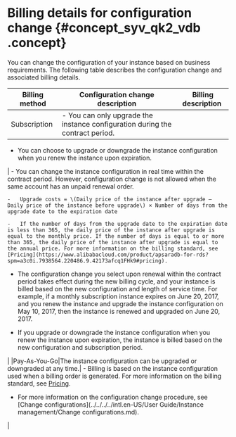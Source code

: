 # Billing details for configuration change {#concept_syv_qk2_vdb .concept}

You can change the configuration of your instance based on business requirements. The following table describes the configuration change and associated billing details.

|Billing method|Configuration change description| Billing description|
|--------------|--------------------------------|--------------------|
|Subscription| -   You can only upgrade the instance configuration during the contract period.

-   You can choose to upgrade or downgrade the instance configuration when you renew the instance upon expiration.

 | -   You can change the instance configuration in real time within the contract period. However, configuration change is not allowed when the same account has an unpaid renewal order.

    -   Upgrade costs = \(Daily price of the instance after upgrade – Daily price of the instance before upgrade\) × Number of days from the upgrade date to the expiration date

    -   If the number of days from the upgrade date to the expiration date is less than 365, the daily price of the instance after upgrade is equal to the monthly price. If the number of days is equal to or more than 365, the daily price of the instance after upgrade is equal to the annual price. For more information on the billing standard, see [Pricing](https://www.alibabacloud.com/product/apsaradb-for-rds?spm=a3c0i.7938564.220486.9.42173afcq1FHk9#pricing).

-   The configuration change you select upon renewal within the contract period takes effect during the new billing cycle, and your instance is billed based on the new configuration and length of service time. For example, if a monthly subscription instance expires on June 20, 2017, and you renew the instance and upgrade the instance configuration on May 10, 2017, then the instance is renewed and upgraded on June 20, 2017.

-   If you upgrade or downgrade the instance configuration when you renew the instance upon expiration, the instance is billed based on the new configuration and subscription period.

 |
|Pay-As-You-Go|The instance configuration can be upgraded or downgraded at any time.| -   Billing is based on the instance configuration used when a billing order is generated. For more information on the billing standard, see [Pricing](https://www.alibabacloud.com/product/apsaradb-for-rds?spm=a3c0i.7938564.220486.9.42173afcq1FHk9#pricing).

-   For more information on the configuration change procedure, see [Change configurations](../../../../intl.en-US/User Guide/Instance management/Change configurations.md).

 |

